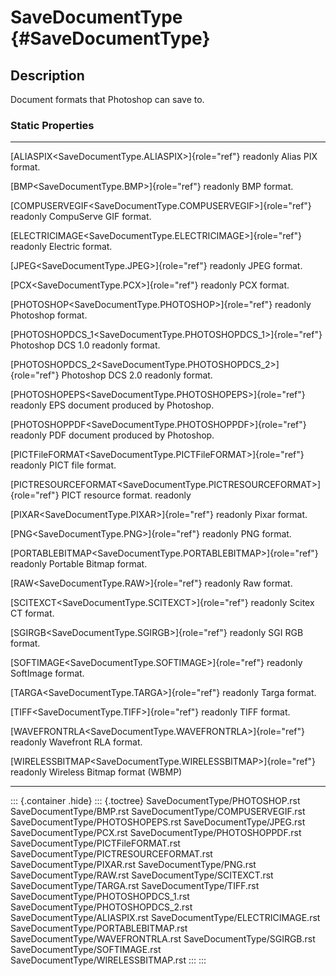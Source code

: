 SaveDocumentType {#SaveDocumentType}
================

Description
-----------

Document formats that Photoshop can save to.

### Static Properties

  ------------------------------------------------------------------------- ------------------------
  [ALIASPIX\<SaveDocumentType.ALIASPIX\>]{role="ref"} readonly              Alias PIX format.

  [BMP\<SaveDocumentType.BMP\>]{role="ref"} readonly                        BMP format.

  [COMPUSERVEGIF\<SaveDocumentType.COMPUSERVEGIF\>]{role="ref"} readonly    CompuServe GIF format.

  [ELECTRICIMAGE\<SaveDocumentType.ELECTRICIMAGE\>]{role="ref"} readonly    Electric format.

  [JPEG\<SaveDocumentType.JPEG\>]{role="ref"} readonly                      JPEG format.

  [PCX\<SaveDocumentType.PCX\>]{role="ref"} readonly                        PCX format.

  [PHOTOSHOP\<SaveDocumentType.PHOTOSHOP\>]{role="ref"} readonly            Photoshop format.

  [PHOTOSHOPDCS\_1\<SaveDocumentType.PHOTOSHOPDCS\_1\>]{role="ref"}         Photoshop DCS 1.0
  readonly                                                                  format.

  [PHOTOSHOPDCS\_2\<SaveDocumentType.PHOTOSHOPDCS\_2\>]{role="ref"}         Photoshop DCS 2.0
  readonly                                                                  format.

  [PHOTOSHOPEPS\<SaveDocumentType.PHOTOSHOPEPS\>]{role="ref"} readonly      EPS document produced by
                                                                            Photoshop.

  [PHOTOSHOPPDF\<SaveDocumentType.PHOTOSHOPPDF\>]{role="ref"} readonly      PDF document produced by
                                                                            Photoshop.

  [PICTFileFORMAT\<SaveDocumentType.PICTFileFORMAT\>]{role="ref"} readonly  PICT file format.

  [PICTRESOURCEFORMAT\<SaveDocumentType.PICTRESOURCEFORMAT\>]{role="ref"}   PICT resource format.
  readonly                                                                  

  [PIXAR\<SaveDocumentType.PIXAR\>]{role="ref"} readonly                    Pixar format.

  [PNG\<SaveDocumentType.PNG\>]{role="ref"} readonly                        PNG format.

  [PORTABLEBITMAP\<SaveDocumentType.PORTABLEBITMAP\>]{role="ref"} readonly  Portable Bitmap format.

  [RAW\<SaveDocumentType.RAW\>]{role="ref"} readonly                        Raw format.

  [SCITEXCT\<SaveDocumentType.SCITEXCT\>]{role="ref"} readonly              Scitex CT format.

  [SGIRGB\<SaveDocumentType.SGIRGB\>]{role="ref"} readonly                  SGI RGB format.

  [SOFTIMAGE\<SaveDocumentType.SOFTIMAGE\>]{role="ref"} readonly            SoftImage format.

  [TARGA\<SaveDocumentType.TARGA\>]{role="ref"} readonly                    Targa format.

  [TIFF\<SaveDocumentType.TIFF\>]{role="ref"} readonly                      TIFF format.

  [WAVEFRONTRLA\<SaveDocumentType.WAVEFRONTRLA\>]{role="ref"} readonly      Wavefront RLA format.

  [WIRELESSBITMAP\<SaveDocumentType.WIRELESSBITMAP\>]{role="ref"} readonly  Wireless Bitmap format
                                                                            (WBMP)
  ------------------------------------------------------------------------- ------------------------

::: {.container .hide}
::: {.toctree}
SaveDocumentType/PHOTOSHOP.rst SaveDocumentType/BMP.rst
SaveDocumentType/COMPUSERVEGIF.rst SaveDocumentType/PHOTOSHOPEPS.rst
SaveDocumentType/JPEG.rst SaveDocumentType/PCX.rst
SaveDocumentType/PHOTOSHOPPDF.rst SaveDocumentType/PICTFileFORMAT.rst
SaveDocumentType/PICTRESOURCEFORMAT.rst SaveDocumentType/PIXAR.rst
SaveDocumentType/PNG.rst SaveDocumentType/RAW.rst
SaveDocumentType/SCITEXCT.rst SaveDocumentType/TARGA.rst
SaveDocumentType/TIFF.rst SaveDocumentType/PHOTOSHOPDCS\_1.rst
SaveDocumentType/PHOTOSHOPDCS\_2.rst SaveDocumentType/ALIASPIX.rst
SaveDocumentType/ELECTRICIMAGE.rst SaveDocumentType/PORTABLEBITMAP.rst
SaveDocumentType/WAVEFRONTRLA.rst SaveDocumentType/SGIRGB.rst
SaveDocumentType/SOFTIMAGE.rst SaveDocumentType/WIRELESSBITMAP.rst
:::
:::
